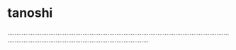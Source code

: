 # tanoshi
...........................................................................................................................................................................................................